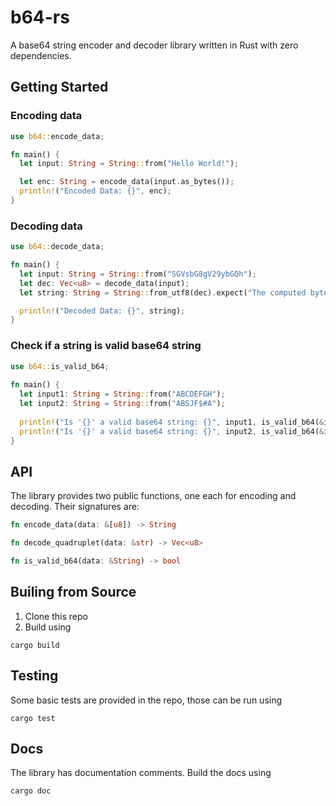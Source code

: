 # b64-rs

A base64 string encoder and decoder library written in Rust with zero dependencies.

## Getting Started

### Encoding data

```rs
use b64::encode_data;

fn main() {
  let input: String = String::from("Hello World!");

  let enc: String = encode_data(input.as_bytes());
  println!("Encoded Data: {}", enc);
}
```

### Decoding data

```rs
use b64::decode_data;

fn main() {
  let input: String = String::from("SGVsbG8gV29ybGQh");
  let dec: Vec<u8> = decode_data(input);
  let string: String = String::from_utf8(dec).expect("The computed bytes are not UTF-8!");

  println!("Decoded Data: {}", string);
}
```

### Check if a string is valid base64 string

```rs
use b64::is_valid_b64;
 
fn main() {
  let input1: String = String::from("ABCDEFGH");
  let input2: String = String::from("ABSJF$#A");
 
  println!("Is '{}' a valid base64 string: {}", input1, is_valid_b64(&input1));
  println!("Is '{}' a valid base64 string: {}", input2, is_valid_b64(&input2));
}
```

## API

The library provides two public functions, one each for encoding and decoding. Their signatures are:

```rs
fn encode_data(data: &[u8]) -> String
```

```rs
fn decode_quadruplet(data: &str) -> Vec<u8>
```

```rs
fn is_valid_b64(data: &String) -> bool
```

## Builing from Source

1. Clone this repo
2. Build using
```shell
cargo build
```

## Testing

Some basic tests are provided in the repo, those can be run using
```shell
cargo test
```

## Docs

The library has documentation comments. Build the docs using
```shell
cargo doc
```
